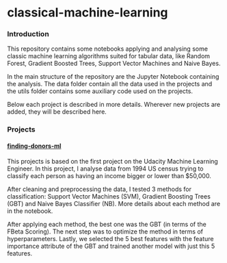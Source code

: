 # classical-machine-learning

### Introduction

This repository contains some notebooks applying and analysing some classic machine learning algorithms suited for tabular data, like Random Forest, Gradient Boosted Trees, Support Vector Machines and Naive Bayes.

In the main structure of the repository are the Jupyter Notebook containing the analysis. The data folder contain all the data used in the projects and the utils folder contains some auxiliary code used on the projects.

Below each project is described in more details. Wherever new projects are added, they will be described here.

### Projects

#### [finding-donors-ml](https://github.com/luiznonenmacher/classical-machine-learning/blob/master/finding_donors.ipynb)

This projects is based on the first project on the Udacity Machine Learning Engineer. In this project, I analyse data from 1994 US census trying to classify each person as having an income bigger or lower than $50,000. 

After cleaning and preprocessing the data, I tested 3 methods for classification: Support Vector Machines (SVM), Gradient Boosting Trees (GBT) and Naive Bayes Classifier (NB). More details about each method are in the notebook.

After applying each method, the best one was the GBT (in terms of the FBeta Scoring). The next step was to optimize the method in terms of hyperparameters. Lastly, we selected the 5 best features with the feature importance attribute of the GBT and trained another model with just this 5 features. 



